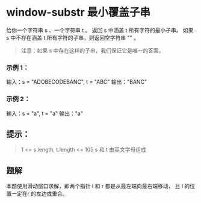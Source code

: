 # window-substr 最小覆盖子串
给你一个字符串 s 、一个字符串 t 。
返回 s 中涵盖 t 所有字符的最小子串。
如果 s 中不存在涵盖 t 所有字符的子串，则返回空字符串 "" 。

> 注意：如果 s 中存在这样的子串，我们保证它是唯一的答案。

### 示例 1：
输入：s = "ADOBECODEBANC", t = "ABC"
输出："BANC"

### 示例 2：
输入：s = "a", t = "a"
输出："a"

## 提示：
> 1 <= s.length, t.length <= 105
> s 和 t 由英文字母组成

## 题解
本题使用滑动窗口求解，即两个指针 l 和 r 都是从最左端向最右端移动，
且 l 的位置一定在r 的左边或重合。
